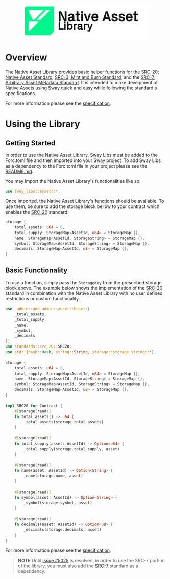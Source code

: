 <p align="center">
    <picture>
        <source media="(prefers-color-scheme: dark)" srcset=".docs/asset-logo-dark-theme.png">
        <img alt="SwayApps logo" width="400px" src=".docs/asset-logo-light-theme.png">
    </picture>
</p>

# Overview

The Native Asset Library provides basic helper functions for the [SRC-20; Native Asset Standard](https://github.com/FuelLabs/sway-standards/tree/master/standards/src20-native-asset), [SRC-3; Mint and Burn Standard](https://github.com/FuelLabs/sway-standards/tree/master/standards/src3-mint-burn), and the [SRC-7; Arbitrary Asset Metadata Standard](https://github.com/FuelLabs/sway-standards/tree/master/standards/src7-metadata). It is intended to make develpment of Native Assets using Sway quick and easy while following the standard's specifications.

For more information please see the [specification](./SPECIFICATION.md).

# Using the Library

## Getting Started

In order to use the Native Asset Library, Sway Libs must be added to the Forc.toml file and then imported into your Sway project. To add Sway Libs as a dependency to the Forc.toml file in your project please see the [README.md](../../README.md).

You may import the Native Asset Library's functionalities like so:

```rust
use sway_libs::asset::*;
```

Once imported, the Native Asset Library's functions should be available. To use them, be sure to add the storage block bellow to your contract which enables the [SRC-20](https://github.com/FuelLabs/sway-standards/tree/master/standards/src20-native-asset) standard.

```rust
storage {
    total_assets: u64 = 0,
    total_supply: StorageMap<AssetId, u64> = StorageMap {},
    name: StorageMap<AssetId, StorageString> = StorageMap {},
    symbol: StorageMap<AssetId, StorageString> = StorageMap {},
    decimals: StorageMap<AssetId, u8> = StorageMap {},
}
```

## Basic Functionality

To use a function, simply pass the `StorageKey` from the prescribed storage block above. The example below shows the implementation of the [SRC-20](https://github.com/FuelLabs/sway-standards/tree/master/standards/src20-native-asset) standard in combination with the Native Asset Library with no user defined restrictions or custom functionality.

```rust
use  admin::add_admin::asset::base::{
    _total_assets, 
    _total_supply,
    _name,
    _symbol,
    _decimals
};
use standards::src_20::SRC20;
use std::{hash::Hash, string::String, storage::storage_string::*};

storage {
    total_assets: u64 = 0,
    total_supply: StorageMap<AssetId, u64> = StorageMap {},
    name: StorageMap<AssetId, StorageString> = StorageMap {},
    symbol: StorageMap<AssetId, StorageString> = StorageMap {},
    decimals: StorageMap<AssetId, u8> = StorageMap {},
}

impl SRC20 for Contract {
    #[storage(read)]
    fn total_assets() -> u64 {
        _total_assets(storage.total_assets)
    }

    #[storage(read)]
    fn total_supply(asset: AssetId) -> Option<u64> {
        _total_supply(storage.total_supply, asset)
    }

    #[storage(read)]
    fn name(asset: AssetId) -> Option<String> {
        _name(storage.name, asset)
    }

    #[storage(read)]
    fn symbol(asset: AssetId) -> Option<String> {
        _symbol(storage.symbol, asset)
    }

    #[storage(read)]
    fn decimals(asset: AssetId) -> Option<u8> {
        _decimals(storage.decimals, asset)
    }
}
```

For more information please see the [specification](./SPECIFICATION.md).

> **NOTE** Until [Issue #5025](https://github.com/FuelLabs/sway/issues/5025) is resolved, in order to use the SRC-7 portion of the library, you must also add the [SRC-7](https://github.com/FuelLabs/sway-standards/tree/master/standards/src7-metadata) standard as a dependency.
